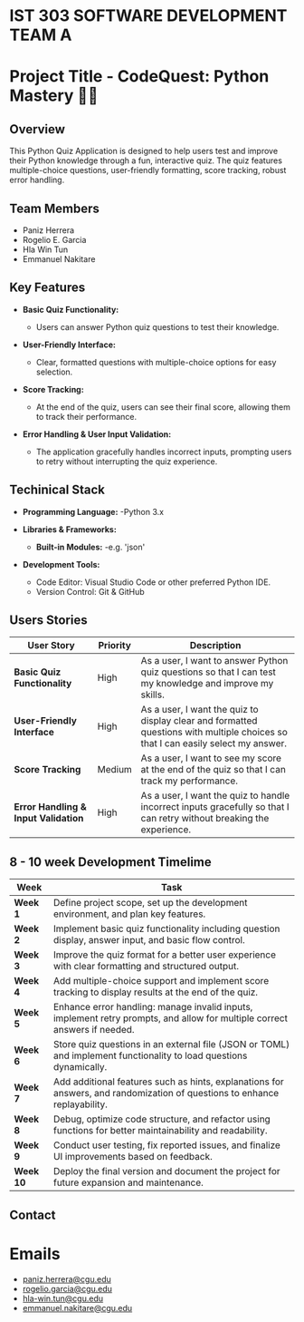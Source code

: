 # IST 303 SOFTWARE DEVELOPMENT TEAM A 
# Project Title - CodeQuest: Python Mastery 🚀🐍

## Overview 
This Python Quiz Application is designed to help users test and improve their Python knowledge through a fun, interactive quiz. 
The quiz features multiple-choice questions, user-friendly formatting, score tracking, robust error handling.

## Team Members
- Paniz Herrera
- Rogelio E. Garcia
- Hla Win Tun
- Emmanuel Nakitare

## Key Features
- **Basic Quiz Functionality:**  
  - Users can answer Python quiz questions to test their knowledge.
  
- **User-Friendly Interface:**  
  - Clear, formatted questions with multiple-choice options for easy selection.
  
- **Score Tracking:**  
  - At the end of the quiz, users can see their final score, allowing them to track their performance.
  
- **Error Handling & User Input Validation:**  
  - The application gracefully handles incorrect inputs, prompting users to retry without interrupting the quiz experience.
  
## Techinical Stack 
- **Programming Language:**
  -Python 3.x

- **Libraries & Frameworks:**
  - **Built-in Modules:**
    -e.g. 'json'

- **Development Tools:**
  - Code Editor: Visual Studio Code or other preferred Python IDE.
  - Version Control: Git & GitHub

## Users Stories 
| **User Story**  | **Priority** | **Description** |
| --------------  | ------------ | --------------- |
| **Basic Quiz Functionality**  | High         | As a user, I want to answer Python quiz questions so that I can test my knowledge and improve my skills. |
| **User-Friendly Interface**   | High         | As a user, I want the quiz to display clear and formatted questions with multiple choices so that I can easily select my answer. |
| **Score Tracking**            | Medium       | As a user, I want to see my score at the end of the quiz so that I can track my performance. |
| **Error Handling & Input Validation** | High | As a user, I want the quiz to handle incorrect inputs gracefully so that I can retry without breaking the experience. |

## 8 - 10 week Development Timelime
| **Week**   | **Task**|
|----------- | ----------|
| **Week 1** | Define project scope, set up the development environment, and plan key features. |
| **Week 2** | Implement basic quiz functionality including question display, answer input, and basic flow control. |
| **Week 3** | Improve the quiz format for a better user experience with clear formatting and structured output. |
| **Week 4** | Add multiple-choice support and implement score tracking to display results at the end of the quiz. |
| **Week 5** | Enhance error handling: manage invalid inputs, implement retry prompts, and allow for multiple correct answers if needed. |
| **Week 6** | Store quiz questions in an external file (JSON or TOML) and implement functionality to load questions dynamically. |
| **Week 7** | Add additional features such as hints, explanations for answers, and randomization of questions to enhance replayability. |
| **Week 8** | Debug, optimize code structure, and refactor using functions for better maintainability and readability. |
| **Week 9** | Conduct user testing, fix reported issues, and finalize UI improvements based on feedback. |
| **Week 10** | Deploy the final version and document the project for future expansion and maintenance. |

## Contact 
# Emails
- paniz.herrera@cgu.edu
- rogelio.garcia@cgu.edu
- hla-win.tun@cgu.edu
- emmanuel.nakitare@cgu.edu
